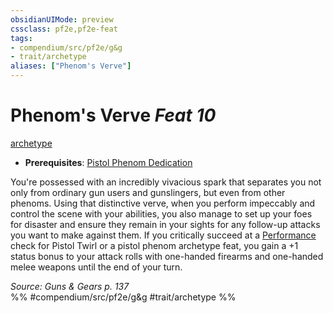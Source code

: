 ```yaml
---
obsidianUIMode: preview
cssclass: pf2e,pf2e-feat
tags:
- compendium/src/pf2e/g&g
- trait/archetype
aliases: ["Phenom's Verve"]
---
```

# Phenom's Verve  *Feat 10*  
[archetype](../../rules/traits/archetype.md)  

- **Prerequisites**: [Pistol Phenom Dedication](pistol-phenom-dedication-g-g.md)

You're possessed with an incredibly vivacious spark that separates you not only from ordinary gun users and gunslingers, but even from other phenoms. Using that distinctive verve, when you perform impeccably and control the scene with your abilities, you also manage to set up your foes for disaster and ensure they remain in your sights for any follow-up attacks you want to make against them. If you critically succeed at a [Performance](../skills.md#Performance) check for Pistol Twirl or a pistol phenom archetype feat, you gain a +1 status bonus to your attack rolls with one-handed firearms and one-handed melee weapons until the end of your turn.

*Source: Guns & Gears p. 137*  
%% #compendium/src/pf2e/g&g #trait/archetype %%